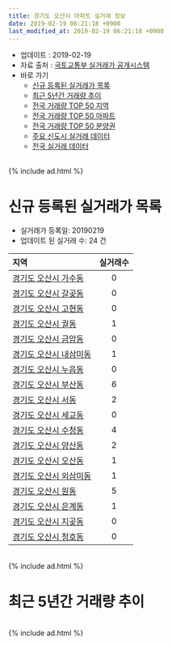 ```yaml
---
title: 경기도 오산시 아파트 실거래 정보
date: 2019-02-19 06:21:18 +0900
last_modified_at: 2019-02-19 06:21:18 +0900
---
```


* 업데이트 : 2019-02-19
* 자료 출처 : [국토교통부 실거래가 공개시스템](http://rt.molit.go.kr)
* 바로 가기
    * [신규 등록된 실거래가 목록](#신규-등록된-실거래가-목록)
    * [최근 5년간 거래량 추이](#최근-5년간-거래량-추이)
    * [전국 거래량 TOP 50 지역](https://ayogom.github.io/apt-trade-info/최근-3개월-전국에서-가장-거래가-많이-발생한-지역)
    * [전국 거래량 TOP 50 아파트](https://ayogom.github.io/apt-trade-info/최근-3개월-전국에서-가장-거래가-많이-발생한-아파트)
    * [전국 거래량 TOP 50 분양권](https://ayogom.github.io/apt-trade-info/최근-3개월-전국에서-가장-거래가-많이-발생한-분양권)
    * [주요 신도시 실거래 데이터](https://ayogom.github.io/apt-trade-info/주요-신도시)
    * [전국 실거래 데이터](https://ayogom.github.io/apt-trade-info/전국)

<br>
{% include ad.html %}
<br>

# 신규 등록된 실거래가 목록
* 실거래가 등록일: 20190219
* 업데이트 된 실거래 수: 24 건


|지역|실거래수|
|:---|:---:|
|[경기도 오산시 가수동](https://ayogom.github.io/apt-trade-info/경기도-오산시-가수동)|0|
|[경기도 오산시 갈곶동](https://ayogom.github.io/apt-trade-info/경기도-오산시-갈곶동)|0|
|[경기도 오산시 고현동](https://ayogom.github.io/apt-trade-info/경기도-오산시-고현동)|0|
|[경기도 오산시 궐동](https://ayogom.github.io/apt-trade-info/경기도-오산시-궐동)|1|
|[경기도 오산시 금암동](https://ayogom.github.io/apt-trade-info/경기도-오산시-금암동)|0|
|[경기도 오산시 내삼미동](https://ayogom.github.io/apt-trade-info/경기도-오산시-내삼미동)|1|
|[경기도 오산시 누읍동](https://ayogom.github.io/apt-trade-info/경기도-오산시-누읍동)|0|
|[경기도 오산시 부산동](https://ayogom.github.io/apt-trade-info/경기도-오산시-부산동)|6|
|[경기도 오산시 서동](https://ayogom.github.io/apt-trade-info/경기도-오산시-서동)|2|
|[경기도 오산시 세교동](https://ayogom.github.io/apt-trade-info/경기도-오산시-세교동)|0|
|[경기도 오산시 수청동](https://ayogom.github.io/apt-trade-info/경기도-오산시-수청동)|4|
|[경기도 오산시 양산동](https://ayogom.github.io/apt-trade-info/경기도-오산시-양산동)|2|
|[경기도 오산시 오산동](https://ayogom.github.io/apt-trade-info/경기도-오산시-오산동)|1|
|[경기도 오산시 외삼미동](https://ayogom.github.io/apt-trade-info/경기도-오산시-외삼미동)|1|
|[경기도 오산시 원동](https://ayogom.github.io/apt-trade-info/경기도-오산시-원동)|5|
|[경기도 오산시 은계동](https://ayogom.github.io/apt-trade-info/경기도-오산시-은계동)|1|
|[경기도 오산시 지곶동](https://ayogom.github.io/apt-trade-info/경기도-오산시-지곶동)|0|
|[경기도 오산시 청호동](https://ayogom.github.io/apt-trade-info/경기도-오산시-청호동)|0|


<br>
{% include ad.html %}
<br>

# 최근 5년간 거래량 추이


<div style="width:100%;">
    <canvas id="deal_progress" height="200"></canvas>
</div>

<script>
new Chart(document.getElementById("deal_progress"), {
    type: 'line',
    data: {
        labels: ['201402','201403','201404','201405','201406','201407','201408','201409','201410','201411','201412','201501','201502','201503','201504','201505','201506','201507','201508','201509','201510','201511','201512','201601','201602','201603','201604','201605','201606','201607','201608','201609','201610','201611','201612','201701','201702','201703','201704','201705','201706','201707','201708','201709','201710','201711','201712','201801','201802','201803','201804','201805','201806','201807','201808','201809','201810','201811','201812','201901','201902'],
        datasets: [{
            label: '매매',
            pointRadius: 1,
            data: [272, 338, 275, 258, 245, 253, 312, 283, 332, 264, 228, 305, 256, 412, 370, 343, 296, 277, 274, 262, 291, 259, 221, 176, 181, 285, 265, 253, 259, 249, 301, 291, 331, 210, 203, 141, 165, 250, 199, 208, 271, 204, 169, 162, 136, 146, 136, 242, 203, 277, 184, 213, 272, 421, 324, 336, 335, 255, 174, 165, 36],
            borderColor: "rgba(255, 201, 14, 1)",
            backgroundColor: "rgba(255, 201, 14, 0.5)",
            fill: false,
            lineTension: 0
        },{
            label: '전월세',
            pointRadius: 1,
            data: [337, 366, 267, 253, 266, 268, 187, 198, 203, 246, 270, 255, 233, 271, 257, 237, 242, 249, 221, 229, 234, 277, 307, 248, 268, 232, 160, 139, 220, 210, 136, 176, 183, 148, 171, 168, 188, 182, 159, 178, 138, 181, 226, 243, 195, 246, 262, 288, 251, 279, 260, 252, 252, 223, 241, 209, 198, 183, 174, 182, 43],
            borderColor: "rgba(0, 141, 185, 1)",
            backgroundColor: "rgba(0, 141, 185, 0.5)",
            fill: false,
            lineTension: 0
        }
        ]
    },
    options: {
        responsive: true,
        title: {
            display: false
        },
        tooltips: {
            mode: 'index',
            intersect: false
        },
        hover: {
            mode: 'nearest',
            intersect: true
        },
        scales: {
            xAxes: [{
                display: true,
                scaleLabel: {
                    display: true,
                    labelString: '년/월'
                }
            }],
            yAxes: [{
                display: true,
                ticks: {
                    suggestedMin: 0,
                },
                scaleLabel: {
                    display: true,
                    labelString: '실거래 수'
                }
            }]
        }
    }
});

</script>


<br>
{% include ad.html %}
<br>

